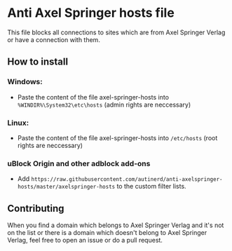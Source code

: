 # Anti Axel Springer hosts file

This file blocks all connections to sites which are from Axel Springer Verlag or have a connection with them.

## How to install

### Windows:

- Paste the content of the file axel-springer-hosts into `%WINDIR%\System32\etc\hosts` (admin rights are neccessary)

### Linux:

- Paste the content of the file axel-springer-hosts into `/etc/hosts` (root rights are neccessary)

### uBlock Origin and other adblock add-ons

- Add `https://raw.githubusercontent.com/autinerd/anti-axelspringer-hosts/master/axelspringer-hosts` to the custom filter lists.

## Contributing

When you find a domain which belongs to Axel Springer Verlag and it's not on the list or there is a domain which doesn't belong to Axel Springer Verlag, feel free to open an issue or do a pull request.
